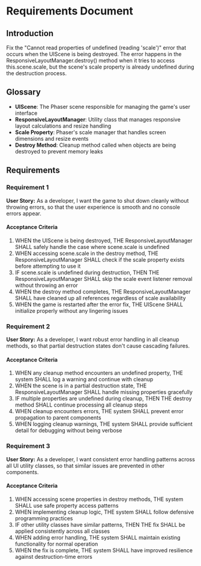 # Requirements Document

## Introduction

Fix the "Cannot read properties of undefined (reading 'scale')" error that occurs when the UIScene is being destroyed. The error happens in the ResponsiveLayoutManager.destroy() method when it tries to access this.scene.scale, but the scene's scale property is already undefined during the destruction process.

## Glossary

- **UIScene**: The Phaser scene responsible for managing the game's user interface
- **ResponsiveLayoutManager**: Utility class that manages responsive layout calculations and resize handling
- **Scale Property**: Phaser's scale manager that handles screen dimensions and resize events
- **Destroy Method**: Cleanup method called when objects are being destroyed to prevent memory leaks

## Requirements

### Requirement 1

**User Story:** As a developer, I want the game to shut down cleanly without throwing errors, so that the user experience is smooth and no console errors appear.

#### Acceptance Criteria

1. WHEN the UIScene is being destroyed, THE ResponsiveLayoutManager SHALL safely handle the case where scene.scale is undefined
2. WHEN accessing scene.scale in the destroy method, THE ResponsiveLayoutManager SHALL check if the scale property exists before attempting to use it
3. IF scene.scale is undefined during destruction, THEN THE ResponsiveLayoutManager SHALL skip the scale event listener removal without throwing an error
4. WHEN the destroy method completes, THE ResponsiveLayoutManager SHALL have cleaned up all references regardless of scale availability
5. WHEN the game is restarted after the error fix, THE UIScene SHALL initialize properly without any lingering issues

### Requirement 2

**User Story:** As a developer, I want robust error handling in all cleanup methods, so that partial destruction states don't cause cascading failures.

#### Acceptance Criteria

1. WHEN any cleanup method encounters an undefined property, THE system SHALL log a warning and continue with cleanup
2. WHEN the scene is in a partial destruction state, THE ResponsiveLayoutManager SHALL handle missing properties gracefully
3. IF multiple properties are undefined during cleanup, THEN THE destroy method SHALL continue processing all cleanup steps
4. WHEN cleanup encounters errors, THE system SHALL prevent error propagation to parent components
5. WHEN logging cleanup warnings, THE system SHALL provide sufficient detail for debugging without being verbose

### Requirement 3

**User Story:** As a developer, I want consistent error handling patterns across all UI utility classes, so that similar issues are prevented in other components.

#### Acceptance Criteria

1. WHEN accessing scene properties in destroy methods, THE system SHALL use safe property access patterns
2. WHEN implementing cleanup logic, THE system SHALL follow defensive programming practices
3. IF other utility classes have similar patterns, THEN THE fix SHALL be applied consistently across all classes
4. WHEN adding error handling, THE system SHALL maintain existing functionality for normal operation
5. WHEN the fix is complete, THE system SHALL have improved resilience against destruction-time errors
